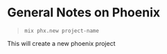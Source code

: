 # General Notes on Phoenix
> <code>mix phx.new project-name</code>

This will create a new phoenix project